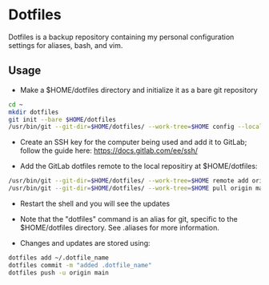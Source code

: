 # Dotfiles

Dotfiles is a backup repository containing my personal configuration settings
for aliases, bash, and vim.

## Usage

- Make a $HOME/dotfiles directory and initialize it as a bare git repository
```bash
cd ~
mkdir dotfiles
git init --bare $HOME/dotfiles
/usr/bin/git --git-dir=$HOME/dotfiles/ --work-tree=$HOME config --local status.showUntrackedFiles no
```
- Create an SSH key for the computer being used and add it to GitLab; follow
  the guide here: https://docs.gitlab.com/ee/ssh/
 
- Add the GitLab dotfiles remote to the local repositiry at $HOME/dotfiles:
```bash
/usr/bin/git --git-dir=$HOME/dotfiles/ --work-tree=$HOME remote add origin git@gitlab.com:michaelarn0ld/dotfiles.git
/usr/bin/git --git-dir=$HOME/dotfiles/ --work-tree=$HOME pull origin main
```

- Restart the shell and you will see the updates

- Note that the "dotfiles" command is an alias for git, specific to the $HOME/dotfiles directory.
  See .aliases for more information.

- Changes and updates are stored using:
```bash
dotfiles add ~/.dotfile_name
dotfiles commit -m "added .dotfile_name"
dotfiles push -u origin main 
```
